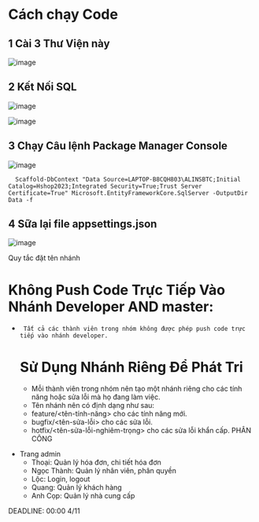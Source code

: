 # Cách chạy Code 
  ## 1 Cài 3 Thư Viện này
![image](https://github.com/user-attachments/assets/d5929600-ff37-4615-8ec8-98cf29676d50)

  ## 2 Kết Nối SQL 
 ![image](https://github.com/user-attachments/assets/da6688b4-be36-469f-90e9-5ff715e5265c)
  
![image](https://github.com/user-attachments/assets/e3944548-fed0-4126-9e43-88f317f52f87)

  ## 3 Chạy Câu lệnh Package Manager Console
![image](https://github.com/user-attachments/assets/ecc2fda9-80df-49cf-89fe-67fd188741c9)

      Scaffold-DbContext "Data Source=LAPTOP-B8CQH803\ALINSBTC;Initial Catalog=Hshop2023;Integrated Security=True;Trust Server Certificate=True" Microsoft.EntityFrameworkCore.SqlServer -OutputDir Data -f
 
  ## 4 Sữa lại file appsettings.json
 ![image](https://github.com/user-attachments/assets/1b5f363f-60ac-4d48-9c0e-75ca21bd3fd2)



Quy tắc đặt tên nhánh
  #  Không Push Code Trực Tiếp Vào Nhánh Developer AND master:
-      Tất cả các thành viên trong nhóm không được phép push code trực tiếp vào nhánh developer.

  #  Sử Dụng Nhánh Riêng Để Phát Tri
    - Mỗi thành viên trong nhóm nên tạo một nhánh riêng cho các tính năng hoặc sửa lỗi mà họ đang làm việc. 
    -    Tên nhánh nên có định dạng như sau:
    +    feature/<tên-tính-năng> cho các tính năng mới.
    +    bugfix/<tên-sửa-lỗi> cho các sửa lỗi.
    +    hotfix/<tên-sửa-lỗi-nghiêm-trọng> cho các sửa lỗi khẩn cấp.
PHÂN CÔNG
* Trang admin
  - Thoại: Quản lý hóa đơn, chi tiết hóa đơn
  - Ngọc Thành: Quản lý nhân viên, phân quyền
  - Lộc: Login, logout
  - Quang: Quản lý khách hàng
  - Anh Cọp: Quản lý nhà cung cấp

DEADLINE: 00:00 4/11 

